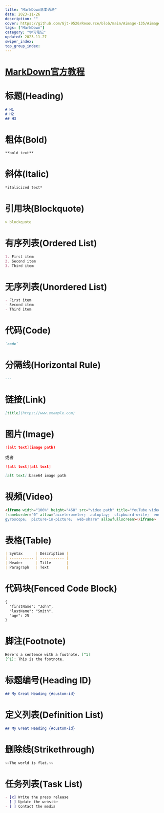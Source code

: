 ```yaml
---
title: "MarkDown基本语法"
date: 2023-11-26
description: ""
cover: https://github.com/Gjt-9520/Resource/blob/main/Aimage-135/Aimage93.jpg?raw=true
tags: ["MarkDown"]
category: "学习笔记"
updated: 2023-11-27
swiper_index: 
top_group_index: 
---
```


# [MarkDown官方教程](https://markdown.com.cn/)

# 标题(Heading)

```markdown
# H1
# H2
## H3
```

# 粗体(Bold)

```markdown
**bold text**
```

# 斜体(Italic)

```markdown
*italicized text*
```

# 引用块(Blockquote)

```markdown
> blockquote
```

# 有序列表(Ordered List)

```markdown
1. First item
2. Second item
3. Third item
```

# 无序列表(Unordered List)

```markdown
- First item
- Second item
- Third item
```

# 代码(Code)

```markdown
`code`
```

# 分隔线(Horizontal Rule)	

```markdown
---
```

# 链接(Link)

```markdown
[title](https://www.example.com)
```

# 图片(Image)

```markdown
![alt text](image path)
```

或者

```markdown
![alt text][alt text]

[alt text]:base64 image path
```

# 视频(Video)

```markdown
<iframe width="100%" height="468" src="video path" title="YouTube video player" 
frameborder="0" allow="accelerometer;  autoplay;  clipboard-write;  encrypted-media;  
gyroscope;  picture-in-picture;  web-share" allowfullscreen></iframe>
```

# 表格(Table)

```markdown
| Syntax      | Description |
| ----------- | ----------- |
| Header      | Title       |
| Paragraph   | Text        |
```

# 代码块(Fenced Code Block)

```markdown
{
  "firstName": "John",
  "lastName": "Smith",
  "age": 25
}
```

# 脚注(Footnote)

```markdown
Here's a sentence with a footnote. [^1]
[^1]: This is the footnote.
```

# 标题编号(Heading ID)

```markdown
## My Great Heading {#custom-id}
```

# 定义列表(Definition List)

```markdown
## My Great Heading {#custom-id}
```
# 删除线(Strikethrough)

```markdown
~~The world is flat.~~
```
# 任务列表(Task List)

```markdown
- [x] Write the press release
- [ ] Update the website
- [ ] Contact the media
```
